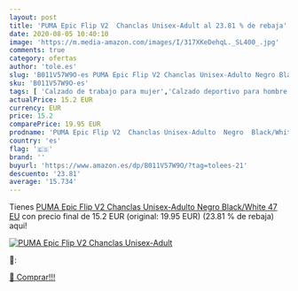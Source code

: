 ```yaml
---
layout: post
title: 'PUMA Epic Flip V2  Chanclas Unisex-Adult al 23.81 % de rebaja'
date: 2020-08-05 10:40:10
image: 'https://m.media-amazon.com/images/I/317XKeDehqL._SL400_.jpg'
comments: true
category: ofertas
author: 'tole.es'
slug: 'B011V57W9O-es PUMA Epic Flip V2 Chanclas Unisex-Adulto Negro Black/White...'
sku: 'B011V57W9O-es'
tags: [ 'Calzado de trabajo para mujer','Calzado deportivo para hombre','Calzado sanitario y de hostelería para mujer','Chanclas y sandalias de piscina para hombre','Sandalias y chanclas para niña','Zapatillas y calzado deportivo para hombre','Zapatos','Zapatos para hombre','Zapatos para mujer','Zapatos para niñas pequeñas','Zapatos y complementos','Zuecos sanitarios y de hostelería para mujer','Zuecos y mules para hombre','chanclas', ]
actualPrice: 15.2 EUR
currency: EUR
price: 15.2
comparePrice: 19.95 EUR
prodname: 'PUMA Epic Flip V2  Chanclas Unisex-Adulto  Negro  Black/White   47 EU'
country: 'es'
flag: '🇪🇸'
brand: ''
buyurl: 'https://www.amazon.es/dp/B011V57W9O/?tag=tolees-21'
descuento: '23.81'
average: '15.734'
---
```


Tienes [PUMA Epic Flip V2  Chanclas Unisex-Adulto  Negro  Black/White   47 EU](https://www.amazon.es/dp/B011V57W9O/?tag=tolees-21) con precio final de  15.2 EUR (original: 19.95 EUR) (23.81 %  de rebaja) aqui!

[![PUMA Epic Flip V2  Chanclas Unisex-Adult](https://m.media-amazon.com/images/I/317XKeDehqL._SL400_.jpg)](https://www.amazon.es/dp/B011V57W9O/?tag=tolees-21)

🔎:


[🛒 Comprar!!!](https://www.amazon.es/dp/B011V57W9O/?tag=tolees-21)
